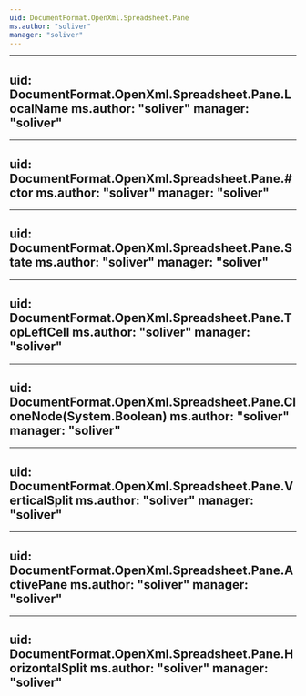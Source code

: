 ```yaml
---
uid: DocumentFormat.OpenXml.Spreadsheet.Pane
ms.author: "soliver"
manager: "soliver"
---
```


---
uid: DocumentFormat.OpenXml.Spreadsheet.Pane.LocalName
ms.author: "soliver"
manager: "soliver"
---

---
uid: DocumentFormat.OpenXml.Spreadsheet.Pane.#ctor
ms.author: "soliver"
manager: "soliver"
---

---
uid: DocumentFormat.OpenXml.Spreadsheet.Pane.State
ms.author: "soliver"
manager: "soliver"
---

---
uid: DocumentFormat.OpenXml.Spreadsheet.Pane.TopLeftCell
ms.author: "soliver"
manager: "soliver"
---

---
uid: DocumentFormat.OpenXml.Spreadsheet.Pane.CloneNode(System.Boolean)
ms.author: "soliver"
manager: "soliver"
---

---
uid: DocumentFormat.OpenXml.Spreadsheet.Pane.VerticalSplit
ms.author: "soliver"
manager: "soliver"
---

---
uid: DocumentFormat.OpenXml.Spreadsheet.Pane.ActivePane
ms.author: "soliver"
manager: "soliver"
---

---
uid: DocumentFormat.OpenXml.Spreadsheet.Pane.HorizontalSplit
ms.author: "soliver"
manager: "soliver"
---
